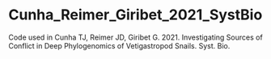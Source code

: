 # Cunha_Reimer_Giribet_2021_SystBio
Code used in Cunha TJ, Reimer JD, Giribet G. 2021. Investigating Sources of Conflict in Deep Phylogenomics of Vetigastropod Snails. Syst. Bio.
